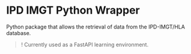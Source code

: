 # IPD IMGT Python Wrapper
Python package that allows the retrieval of data from the IPD-IMGT/HLA database.

> ! Currently used as a FastAPI learning environment.
